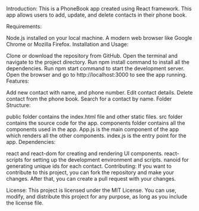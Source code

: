 Introduction: This is a PhoneBook app created using React framework. This app
allows users to add, update, and delete contacts in their phone book.

Requirements:

Node.js installed on your local machine. A modern web browser like Google Chrome
or Mozilla Firefox. Installation and Usage:

Clone or download the repository from GitHub. Open the terminal and navigate to
the project directory. Run npm install command to install all the dependencies.
Run npm start command to start the development server. Open the browser and go
to http://localhost:3000 to see the app running. Features:

Add new contact with name, and phone number. Edit contact details. Delete
contact from the phone book. Search for a contact by name. Folder Structure:

public folder contains the index.html file and other static files. src folder
contains the source code for the app. components folder contains all the
components used in the app. App.js is the main component of the app which
renders all the other components. index.js is the entry point for the app.
Dependencies:

react and react-dom for creating and rendering UI components. react-scripts for
setting up the development environment and scripts. nanoid for generating unique
ids for each contact. Contributing: If you want to contribute to this project,
you can fork the repository and make your changes. After that, you can create a
pull request with your changes.

License: This project is licensed under the MIT License. You can use, modify,
and distribute this project for any purpose, as long as you include the license
file.

